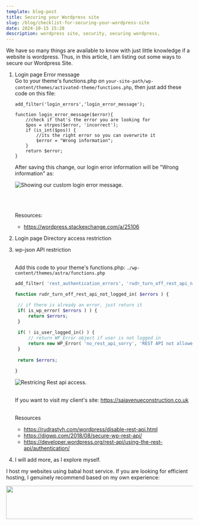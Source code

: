```yaml
---
template: blog-post
title: Securing your Wordpress site
slug: /blog/checklist-for-securing-your-wordpress-site
date: 2024-10-15 15:28
description: wordpress site, security, securing wordpress,
---
```

We have so many things are available to know with just little knowledge if a website is wordpress. Thus, in this article, I am listing out some ways to secure our Wordpress Site.

1. Login page Error message\
   Go to your theme's functions.php on `your-site-path/wp-content/themes/activated-theme/functions.php`, then just add these code on this file:

   ```
   add_filter('login_errors','login_error_message');

   function login_error_message($error){
       //check if that's the error you are looking for
       $pos = strpos($error, 'incorrect');
       if (is_int($pos)) {
           //its the right error so you can overwrite it
           $error = "Wrong information";
       }
       return $error;
   }
   ```

   After saving this change, our login error information will be "Wrong information" as:

   ![](/assets/wp-login-error-message.png "Showing our custom login error message.")

   \
   \
   \
   Resources:

   * <https://wordpress.stackexchange.com/a/25106>
2. Login page Directory access restriction
3. wp-json API restriction

   \
   Add this code to your theme's functions.php: `./wp-content/themes/astra/functions.php`

   ```php
   add_filter( 'rest_authentication_errors', 'rudr_turn_off_rest_api_not_logged_in' );

   function rudr_turn_off_rest_api_not_logged_in( $errors ) {

   	// if there is already an error, just return it
   	if( is_wp_error( $errors ) ) {
   		return $errors;
   	}
   	
   	if( ! is_user_logged_in() ) {
   		// return WP_Error object if user is not logged in
   		return new WP_Error( 'no_rest_api_sorry', 'REST API not allowed', array( 'status' => 401 ) );
   	}
   	
   	return $errors;
   	
   }
   ```

   ![](/assets/wp-json-reject.png "Restricing Rest api access.")

   \
   If you want to visit my client's site: <https://saiavenueconstruction.co.uk>

   \
   Resources[](https://digwp.com/2018/08/secure-wp-rest-api/)

   * <https://rudrastyh.com/wordpress/disable-rest-api.html>
   * <https://digwp.com/2018/08/secure-wp-rest-api/>
   * <https://developer.wordpress.org/rest-api/using-the-rest-api/authentication/>
4. I will add more, as I explore myself.

I host my websites using babal host service. If you are looking for efficient hosting, I genuinely recommend based on my own experience:

<a href="https://clients.babal.host/aff.php?aff=537&gocart=true"><img src="https://babal.host/img/affiliate/970x90LargeLeaderboard.png" width="970" height="90" border="0"></a>